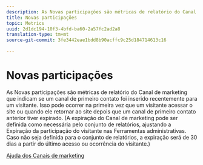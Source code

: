 ```yaml
---
description: As Novas participações são métricas de relatório do Canal de marketing que indicam se um canal de primeiro contato foi inserido recentemente para um visitante. Isso pode ocorrer na primeira vez que um visitante acessar o site ou quando ele retornar ao site depois que um canal de primeiro contato anterior tiver expirado. (A expiração do Canal de marketing pode ser definida como necessária pelo conjunto de relatórios, ajustando a Expiração da participação do visitante nas Ferramentas administrativas. Caso não seja definida para o conjunto de relatórios, a expiração será de 30 dias a partir do último acesso ou ocorrência do visitante.)
title: Novas participações
topic: Metrics
uuid: 2d1dc194-10f3-4bfd-ba60-2a57fc2ad2a8
translation-type: tm+mt
source-git-commit: 3fe3442eae1bdd8b90acffc9c25d184714613c16

---
```



# Novas participações

As Novas participações são métricas de relatório do Canal de marketing que indicam se um canal de primeiro contato foi inserido recentemente para um visitante. Isso pode ocorrer na primeira vez que um visitante acessar o site ou quando ele retornar ao site depois que um canal de primeiro contato anterior tiver expirado. (A expiração do Canal de marketing pode ser definida como necessária pelo conjunto de relatórios, ajustando a Expiração da participação do visitante nas Ferramentas administrativas. Caso não seja definida para o conjunto de relatórios, a expiração será de 30 dias a partir do último acesso ou ocorrência do visitante.)

[Ajuda dos Canais de marketing](https://docs.adobe.com/content/help/en/analytics/admin/admin-tools/marketing-channels-admin.html)
